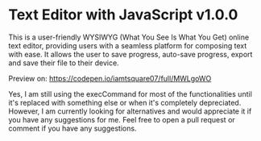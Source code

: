 # Text Editor with JavaScript v1.0.0

This is a user-friendly WYSIWYG (What You See Is What You Get) online text editor, providing users with a seamless platform for composing text with ease. It allows the user to save progress, auto-save progress, export and save their file to their device.

Preview on: https://codepen.io/iamtsquare07/full/MWLgoWO

Yes, I am still using the execCommand for most of the functionalities until it's replaced with something else or when it's completely depreciated. However, I am currently looking for alternatives and would appreciate it if you have any suggestions for me. Feel free to open a pull request or comment if you have any suggestions.

